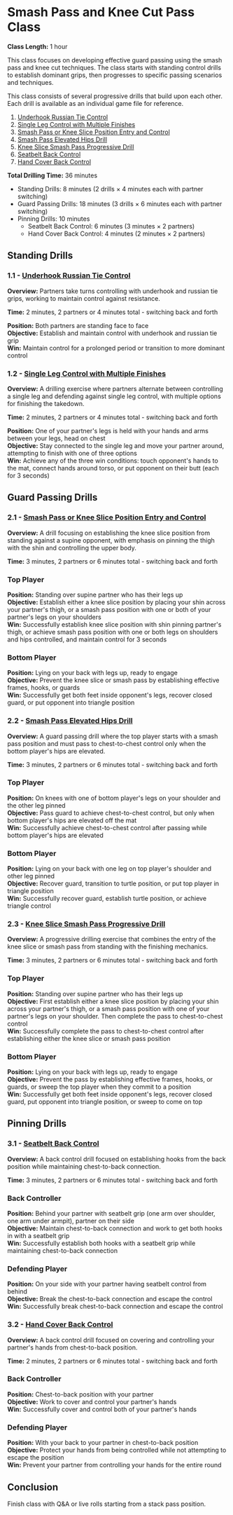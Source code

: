 # Smash Pass and Knee Cut Pass Class
**Class Length:** 1 hour

This class focuses on developing effective guard passing using the smash pass and knee cut techniques. The class starts with standing control drills to establish dominant grips, then progresses to specific passing scenarios and techniques.

This class consists of several progressive drills that build upon each other. Each drill is available as an individual game file for reference.

1. [Underhook Russian Tie Control](https://mennlo.github.io/grappling-games/md-viewer.html?file=games/standing/underhook-russian-tie-control.md)
2. [Single Leg Control with Multiple Finishes](https://mennlo.github.io/grappling-games/md-viewer.html?file=games/standing/single-leg-control-multiple-finishes.md)
3. [Smash Pass or Knee Slice Position Entry and Control](https://mennlo.github.io/grappling-games/md-viewer.html?file=games/guard/supine/smash-or-knee-slice-entry-and-control.md)
4. [Smash Pass Elevated Hips Drill](https://mennlo.github.io/grappling-games/md-viewer.html?file=games/guard/supine/smash-pass-elevated-hips-drill.md)
5. [Knee Slice Smash Pass Progressive Drill](https://mennlo.github.io/grappling-games/md-viewer.html?file=games/guard/supine/knee-slice-smash-pass-progressive-drill.md)
6. [Seatbelt Back Control](https://mennlo.github.io/grappling-games/md-viewer.html?file=games/pinning/seatbelt-back-control.md)
7. [Hand Cover Back Control](https://mennlo.github.io/grappling-games/md-viewer.html?file=games/pinning/hand-cover-back-control.md)

**Total Drilling Time:** 36 minutes
- Standing Drills: 8 minutes (2 drills × 4 minutes each with partner switching)
- Guard Passing Drills: 18 minutes (3 drills × 6 minutes each with partner switching)
- Pinning Drills: 10 minutes
  - Seatbelt Back Control: 6 minutes (3 minutes × 2 partners)
  - Hand Cover Back Control: 4 minutes (2 minutes × 2 partners)

## Standing Drills

### 1.1 - [Underhook Russian Tie Control](https://mennlo.github.io/grappling-games/md-viewer.html?file=games/standing/underhook-russian-tie-control.md)

**Overview:** Partners take turns controlling with underhook and russian tie grips, working to maintain control against resistance.

**Time:** 2 minutes, 2 partners or 4 minutes total - switching back and forth

**Position:** Both partners are standing face to face  
**Objective:** Establish and maintain control with underhook and russian tie grip  
**Win:** Maintain control for a prolonged period or transition to more dominant control  

### 1.2 - [Single Leg Control with Multiple Finishes](https://mennlo.github.io/grappling-games/md-viewer.html?file=games/standing/single-leg-control-multiple-finishes.md)

**Overview:** A drilling exercise where partners alternate between controlling a single leg and defending against single leg control, with multiple options for finishing the takedown.

**Time:** 2 minutes, 2 partners or 4 minutes total - switching back and forth

**Position:** One of your partner's legs is held with your hands and arms between your legs, head on chest  
**Objective:** Stay connected to the single leg and move your partner around, attempting to finish with one of three options  
**Win:** Achieve any of the three win conditions: touch opponent's hands to the mat, connect hands around torso, or put opponent on their butt (each for 3 seconds)  

## Guard Passing Drills

### 2.1 - [Smash Pass or Knee Slice Position Entry and Control](https://mennlo.github.io/grappling-games/md-viewer.html?file=games/guard/supine/smash-or-knee-slice-entry-and-control.md)

**Overview:** A drill focusing on establishing the knee slice position from standing against a supine opponent, with emphasis on pinning the thigh with the shin and controlling the upper body.

**Time:** 3 minutes, 2 partners or 6 minutes total - switching back and forth

### Top Player
**Position:** Standing over supine partner who has their legs up  
**Objective:** Establish either a knee slice position by placing your shin across your partner's thigh, or a smash pass position with one or both of your partner's legs on your shoulders  
**Win:** Successfully establish knee slice position with shin pinning partner's thigh, or achieve smash pass position with one or both legs on shoulders and hips controlled, and maintain control for 3 seconds  

### Bottom Player
**Position:** Lying on your back with legs up, ready to engage  
**Objective:** Prevent the knee slice or smash pass by establishing effective frames, hooks, or guards  
**Win:** Successfully get both feet inside opponent's legs, recover closed guard, or put opponent into triangle position  

### 2.2 - [Smash Pass Elevated Hips Drill](https://mennlo.github.io/grappling-games/md-viewer.html?file=games/guard/supine/smash-pass-elevated-hips-drill.md)

**Overview:** A guard passing drill where the top player starts with a smash pass position and must pass to chest-to-chest control only when the bottom player's hips are elevated.

**Time:** 3 minutes, 2 partners or 6 minutes total - switching back and forth

### Top Player
**Position:** On knees with one of bottom player's legs on your shoulder and the other leg pinned  
**Objective:** Pass guard to achieve chest-to-chest control, but only when bottom player's hips are elevated off the mat  
**Win:** Successfully achieve chest-to-chest control after passing while bottom player's hips are elevated  

### Bottom Player
**Position:** Lying on your back with one leg on top player's shoulder and other leg pinned  
**Objective:** Recover guard, transition to turtle position, or put top player in triangle position  
**Win:** Successfully recover guard, establish turtle position, or achieve triangle control  

### 2.3 - [Knee Slice Smash Pass Progressive Drill](https://mennlo.github.io/grappling-games/md-viewer.html?file=games/guard/supine/knee-slice-smash-pass-progressive-drill.md)

**Overview:** A progressive drilling exercise that combines the entry of the knee slice or smash pass from standing with the finishing mechanics.

**Time:** 3 minutes, 2 partners or 6 minutes total - switching back and forth

### Top Player
**Position:** Standing over supine partner who has their legs up  
**Objective:** First establish either a knee slice position by placing your shin across your partner's thigh, or a smash pass position with one of your partner's legs on your shoulder. Then complete the pass to chest-to-chest control  
**Win:** Successfully complete the pass to chest-to-chest control after establishing either the knee slice or smash pass position  

### Bottom Player
**Position:** Lying on your back with legs up, ready to engage  
**Objective:** Prevent the pass by establishing effective frames, hooks, or guards, or sweep the top player when they commit to a position  
**Win:** Successfully get both feet inside opponent's legs, recover closed guard, put opponent into triangle position, or sweep to come on top  

## Pinning Drills

### 3.1 - [Seatbelt Back Control](https://mennlo.github.io/grappling-games/md-viewer.html?file=games/pinning/seatbelt-back-control.md)

**Overview:** A back control drill focused on establishing hooks from the back position while maintaining chest-to-back connection.

**Time:** 3 minutes, 2 partners or 6 minutes total - switching back and forth

### Back Controller
**Position:** Behind your partner with seatbelt grip (one arm over shoulder, one arm under armpit), partner on their side  
**Objective:** Maintain chest-to-back connection and work to get both hooks in with a seatbelt grip  
**Win:** Successfully establish both hooks with a seatbelt grip while maintaining chest-to-back connection  

### Defending Player
**Position:** On your side with your partner having seatbelt control from behind  
**Objective:** Break the chest-to-back connection and escape the control  
**Win:** Successfully break chest-to-back connection and escape the control  

### 3.2 - [Hand Cover Back Control](https://mennlo.github.io/grappling-games/md-viewer.html?file=games/pinning/hand-cover-back-control.md)

**Overview:** A back control drill focused on covering and controlling your partner's hands from chest-to-back position.

**Time:** 2 minutes, 2 partners or 6 minutes total - switching back and forth

### Back Controller
**Position:** Chest-to-back position with your partner  
**Objective:** Work to cover and control your partner's hands  
**Win:** Successfully cover and control both of your partner's hands  

### Defending Player
**Position:** With your back to your partner in chest-to-back position  
**Objective:** Protect your hands from being controlled while not attempting to escape the position  
**Win:** Prevent your partner from controlling your hands for the entire round

## Conclusion
Finish class with Q&A or live rolls starting from a stack pass position.